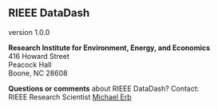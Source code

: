 ## RIEEE DataDash  
version 1.0.0

**Research Institute for Environment, Energy, and Economics**  
416 Howard Street  
Peacock Hall  
Boone, NC 28608  

**Questions or comments** about RIEEE DataDash? Contact:  
RIEEE Research Scientist [Michael Erb](mailto:erbm@appstate.edu)  